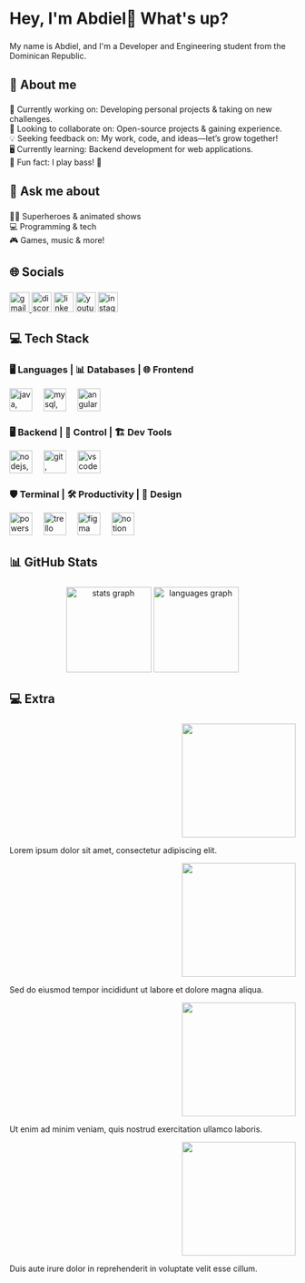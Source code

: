<h1 align="left">Hey, I'm Abdiel👋 What's up?</h1>

###

<p align="left">My name is Abdiel, and I'm a Developer and Engineering student from the Dominican Republic.</p>

###

<h2 align="left">💫 About me</h2>

###

<p align="left">🚀 Currently working on: Developing personal projects & taking on new challenges.<br>🤝 Looking to collaborate on: Open-source projects & gaining experience.<br>💡 Seeking feedback on: My work, code, and ideas—let’s grow together!<br>🖥️ Currently learning: Backend development for web applications.<br>🎸 Fun fact: I play bass! 🎵</p>

###

<h2 align="left">💬 Ask me about</h2>

###

<p align="left">🦸‍♂️ Superheroes & animated shows <br>💻 Programming & tech <br>🎮 Games, music & more!</p>

###

<h2 align="left">🌐 Socials</h2>

###

<div align="left">
  <a href="mailto:juanabdiel56@gmail.com" target="_blank">
    <img src="https://img.shields.io/static/v1?message=Gmail&logo=gmail&label=&color=D14836&logoColor=white&labelColor=&style=for-the-badge" height="35" alt="gmail logo"  />
  </a>
  <img src="https://img.shields.io/static/v1?message=Discord&logo=discord&label=&color=7289DA&logoColor=white&labelColor=&style=for-the-badge" height="35" alt="discord logo"  />
  <img src="https://img.shields.io/static/v1?message=LinkedIn&logo=linkedin&label=&color=0077B5&logoColor=white&labelColor=&style=for-the-badge" height="35" alt="linkedin logo"  />
  <img src="https://img.shields.io/static/v1?message=YouTube&logo=youtube&label=&color=FF0000&logoColor=white&labelColor=&style=for-the-badge" height="35" alt="youtube logo"  />
  <img src="https://img.shields.io/static/v1?message=Instagram&logo=instagram&label=&color=E4405F&logoColor=white&labelColor=&style=for-the-badge" height="35" alt="instagram logo"  />
</div>

###

<h2 align="left">💻 Tech Stack</h2>

###

<h3 align="left">🖥️ Languages | 📊 Databases | 🌐 Frontend</h3>

<div align="left">
  <img src="https://skillicons.dev/icons?i=java,js,ts" height="40" alt="java, javascript, typescript logos"  />
  <img width="12" />
  <img src="https://skillicons.dev/icons?i=mysql,postgres,mongodb" height="40" alt="mysql, postgresql, mongodb logos"  />
  <img width="12" />
  <img src="https://skillicons.dev/icons?i=angular,react,bootstrap" height="40" alt="angular, react, bootstrap logos"  />
</div>

###

<h3 align="left">🖥️ Backend | 📜 Control | 🏗️ Dev Tools</h3>

<div align="left">
  <img src="https://skillicons.dev/icons?i=nodejs,express,spring" height="40" alt="nodejs, express, spring logos"  />
  <img width="12" />
  <img src="https://skillicons.dev/icons?i=git,github,docker" height="40" alt="git, github, docker logos"  />
  <img width="12" />
  <img src="https://skillicons.dev/icons?i=vscode" height="40" alt="vscode logo"  />
</div>

###

<h3 align="left">🛡️ Terminal | 🛠 Productivity | 🎨 Design</h3>

<div align="left">
  <img src="https://skillicons.dev/icons?i=powershell,bash,firebase" height="40" alt="powershell, bash, firebase logos"  />
  <img width="12" />
  <img src="https://cdn.jsdelivr.net/gh/devicons/devicon/icons/trello/trello-plain.svg" height="40" alt="trello logo"  />
  <img width="12" />
  <img src="https://cdn.jsdelivr.net/gh/devicons/devicon/icons/figma/figma-original.svg" height="40" alt="figma logo"  />
  <img width="12" />
  <img src="https://skillicons.dev/icons?i=notion" height="40" alt="notion logo"  />
</div>

###

<h2 align="left">📊 GitHub Stats</h2>

###

<div align="center">
  <img src="https://github-readme-stats.vercel.app/api?username=AbdielFco&hide_title=false&hide_rank=false&show_icons=true&include_all_commits=true&count_private=true&disable_animations=false&theme=dracula&locale=en&hide_border=false&order=1" height="150" alt="stats graph"  />
  <img src="https://github-readme-stats.vercel.app/api/top-langs?username=AbdielFco&locale=en&hide_title=false&layout=compact&card_width=320&langs_count=5&theme=dracula&hide_border=false&order=2" height="150" alt="languages graph"  />
</div>

###

<h2 align="left">💻 Extra</h2>

###

<div align="right">
  <img height="200" src="https://art.pixilart.com/4d6abedb244be60.gif"  />
  <p align="left">Lorem ipsum dolor sit amet, consectetur adipiscing elit.</p>
</div>

<div align="right">
  <img height="200" src="https://media.tenor.com/FBpMj0pcWxkAAAAM/all-might-fortnite.gif"  />
  <p align="left">Sed do eiusmod tempor incididunt ut labore et dolore magna aliqua.</p>
</div>

<div align="right">
  <img height="200" src="https://media.tenor.com/GTMc-HcvAuEAAAAM/gurren-lagann-simon.gif"  />
  <p align="left">Ut enim ad minim veniam, quis nostrud exercitation ullamco laboris.</p>
</div>

<div align="right">
  <img height="200" src="https://media.tenor.com/n1-pMIAmy-IAAAAM/micheal-kaiser-blue-lock.gif"  />
  <p align="left">Duis aute irure dolor in reprehenderit in voluptate velit esse cillum.</p>
</div>

###

